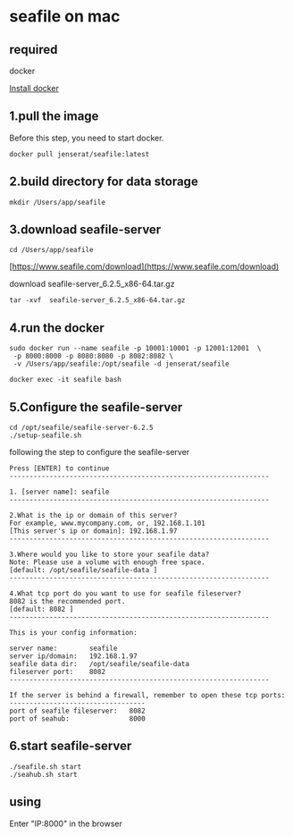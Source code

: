 # seafile on mac

## required
   docker  
   
   [Install docker](https://docs.docker.com/install/)
## 1.pull the image
   Before this step, you need to start docker.  
    
    docker pull jenserat/seafile:latest
    
## 2.build directory for data storage
    mkdir /Users/app/seafile
    
## 3.download seafile-server
    cd /Users/app/seafile
  [https://www.seafile.com/download](https://www.seafile.com/download)  
  
   download seafile-server_6.2.5_x86-64.tar.gz  
   
    tar -xvf  seafile-server_6.2.5_x86-64.tar.gz
## 4.run the docker
    sudo docker run --name seafile -p 10001:10001 -p 12001:12001  \
     -p 8000:8000 -p 8080:8080 -p 8082:8082 \ 
     -v /Users/app/seafile:/opt/seafile -d jenserat/seafile
     
    docker exec -it seafile bash
    
## 5.Configure the seafile-server
    cd /opt/seafile/seafile-server-6.2.5
    ./setup-seafile.sh
   following the step to configure the seafile-server
    
    

    Press [ENTER] to continue
    -----------------------------------------------------------------
    
    1. [server name]: seafile
    -----------------------------------------------------------------

    2.What is the ip or domain of this server?
    For example, www.mycompany.com, or, 192.168.1.101
    [This server's ip or domain]: 192.168.1.97
    -----------------------------------------------------------------
    
    3.Where would you like to store your seafile data? 
    Note: Please use a volume with enough free space.
    [default: /opt/seafile/seafile-data ] 
    -----------------------------------------------------------------

    4.What tcp port do you want to use for seafile fileserver?
    8082 is the recommended port.
    [default: 8082 ] 
    -----------------------------------------------------------------
    
    This is your config information:

    server name:        seafile
    server ip/domain:   192.168.1.97
    seafile data dir:   /opt/seafile/seafile-data
    fileserver port:    8082
    -----------------------------------------------------------------
   
    If the server is behind a firewall, remember to open these tcp ports:
    ----------------------------------
    port of seafile fileserver:   8082
    port of seahub:               8000



## 6.start seafile-server
    ./seafile.sh start
    ./seahub.sh start
    
## using
   
  Enter "IP:8000" in the browser
    
    

